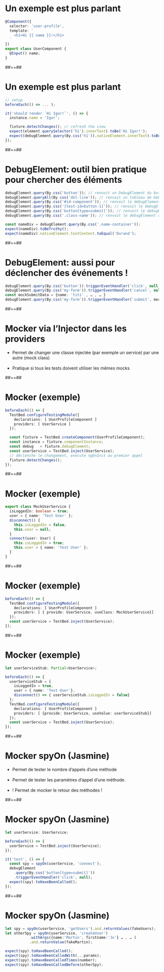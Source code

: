 <!-- .slide: class="with-code inconsolata" -->
# Un exemple est plus parlant

```typescript
@Component({
  selector: 'user-profile',
  template: `
    <h1>Hi {{ name }}!</h1>
  `
})
export class UserComponent {
  @Input() name;
}
```
<!-- .element: class="big-code" -->

##==##

<!-- .slide: class="with-code inconsolata" -->
# Un exemple est plus parlant

```typescript
// setup
beforeEach(() => ... );

it('should render `Hi Igor!`', () => {
  instance.name = 'Igor';

  fixture.detectChanges(); // refresh the view
  expect(element.querySelector('h1').innerText).toBe('Hi Igor!');
  expect(debugElement.query(By.css('h1')).nativeElement.innerText).toBe('Hi Igor!');
});
```
<!-- .element: class="big-code" -->

##==##

<!-- .slide: class="with-code inconsolata" -->
# DebugElement: outil bien pratique pour chercher des éléments

```typescript
debugElement.query(By.css('button')); // renvoit un DebugElement du button
debugElement.queryAll(By.css('dnl-line')); // renvoit un tableau de DebugElement
debugElement.query(By.css('#id-component')); // renvoit le debugElement du composant portant l’id 'id-component'
debugElement.query(By.css('[test-id=button-1]')); // renvoit le debugElement du premier composant ayant un attribut css test-id avec la valeur 'button-1'
debugElement.query(By.css('button[type=submit]')); // renvoit le debugElement du premier button ayant l’attribut 'type' avec la valeur 'submit'
debugElement.query(By.css('.class-name')); // renvoit le debugElement du premier element ayant la classe css 'class-name'

const nameDiv = debugElement.query(By.css('.name-container'));
expect(nameDiv).toBeTruthy();
expect(nameDiv).nativeElement.textContent.toEqual('Durand');
```
<!-- .element: class="big-code" -->

##==##

<!-- .slide: class="with-code inconsolata" -->
# DebugElement: aussi pour déclencher des événements !

```typescript
debugElement.query(By.css('button')).triggerEventHandler('click', null);
debugElement.query(By.css('my-form')).triggerEventHandler('cancel', null);
const mockSubmitData = {name: 'titi' , … , … }
debugElement.query(By.css('my-form')).triggerEventHandler('submit', mockSubmitData);
```
<!-- .element: class="big-code" -->

##==##

<!-- .slide -->
# Mocker via l’Injector dans les providers

-   Permet de changer une classe injectée (par exemple un service) par une autre (mock class)<br/><br/>
-   Pratique si tous les tests doivent utiliser les mêmes mocks

##==##

<!-- .slide: class="with-code inconsolata" -->

# Mocker (exemple)

```typescript
beforeEach(() => {
  TestBed.configureTestingModule({
    declarations: [ UserProfileComponent ]
    providers: [ UserService ]
  });

  const fixture = TestBed.createComponent(UserProfileComponent);
  const instance = fixture.componentInstance;
  const debug   = fixture.debugElement;
  const userService = TestBed.inject(UserService);
  // déclenche le changement, execute ngOnInit au premier appel
  fixture.detectChanges();
});
```
<!-- .element: class="big-code" -->

##==##

<!-- .slide: class="with-code inconsolata" -->
# Mocker (exemple)

```typescript
export class MockUserService {
  isLoggedIn: boolean = true;
  user = { name: 'Test User' };
  disconnect() {
    this.isLoggedIn = false;
    this.user = null;
  }
  connect(user: User) {
    this.isLoggedIn = true;
    this.user = { name: 'Test User' };
  }
}
```

<!-- .element: class="big-code" -->

##==##

<!-- .slide: class="with-code inconsolata" -->

# Mocker (exemple)

```typescript
beforeEach(() => {
  TestBed.configureTestingModule({
    declarations: [ UserProfileComponent ]
    providers: [ { provide: UserService, useClass: MockUserService}]
  });
  const userService = TestBed.inject(UserService);
});
```
<!-- .element: class="big-code" -->

##==##

<!-- .slide: class="with-code inconsolata" -->
# Mocker (exemple)

```typescript
let userServiceStub: Partial<UserService>;

beforeEach(() => {
  userServiceStub = {
    isLoggedIn = true,
    user = { name: 'Test User'},
	disconnect() => { userServiceStub.isLoggedIn = false}
  };
  TestBed.configureTestingModule({
    declarations: [ UserProfileComponent ]
    providers: [ {provide: UserService, useValue: userServiceStub}]
  });
  const userService = TestBed.inject(UserService);
});
```
<!-- .element: class="medium-code" -->

##==##

<!-- .slide: class="with-code inconsolata" -->
# Mocker spyOn (Jasmine)

-   Permet de tester le nombre d’appels d’une méthode<br/><br/>
-   Permet de tester les paramètres d’appel d’une méthode.<br/><br/>
-   ! Permet de mocker le retour des méthodes !

<!-- .element: class="big-code" -->

##==##

<!-- .slide: class="with-code inconsolata" -->
# Mocker spyOn (Jasmine)

```typescript
let userService: UserService;

beforeEach(() => {
  userService = TestBed.inject(UserService);
});

it('test', () => {
  const spy = spyOn(userService, 'connect');
  debugElement
    .query(By.css('button[type=submit]'))
    .triggerEventHandler('click', null);
  expect(spy).toHaveBeenCalled();
});
```
<!-- .element: class="big-code" -->

##==##

<!-- .slide: class="with-code inconsolata" -->

# Mocker spyOn (Jasmine)

```typescript
let spy = spyOn(userService, 'getUsers').and.returnValues(fakeUsers);
let otherSpy = spyOn(userService, 'createUser')
           .withArgs({name:'Martin', firstname:'Jo'} … , … )
           .and.returnValue(fakeMartin);

expect(spy).toHaveBeenCalled();
expect(spy).toHaveBeenCalledWith(...params);
expect(spy).toHaveBeenCalledTimes(number);
expect(spy).toHaveBeenCalledBefore(otherSpy);

```
<!-- .element: class="big-code" -->
